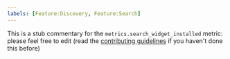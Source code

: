```yaml
---
labels: [Feature:Discovery, Feature:Search]
---
```


This is a stub commentary for the `metrics.search_widget_installed` metric: please feel free to edit (read the
[contributing guidelines](https://github.com/mozilla/glean-annotations/blob/main/CONTRIBUTING.md)
if you haven't done this before)
